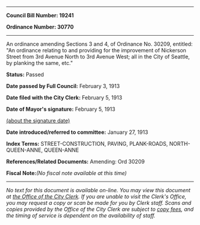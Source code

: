 

********

**Council Bill Number: 19241**
   
**Ordinance Number: 30770**
********

 An ordinance amending Sections 3 and 4, of Ordinance No. 30209, entitled: "An ordinance relating to and providing for the improvement of Nickerson Street from 3rd Avenue North to 3rd Avenue West; all in the City of Seattle, by planking the same, etc."

**Status:** Passed
   
**Date passed by Full Council:** February 3, 1913
   
**Date filed with the City Clerk:** February 5, 1913
   
**Date of Mayor's signature:** February 5, 1913
   
[(about the signature date)](/~public/approvaldate.htm)
   
   
   
**Date introduced/referred to committee:** January 27, 1913
   
   
**Index Terms:** STREET-CONSTRUCTION, PAVING, PLANK-ROADS, NORTH-QUEEN-ANNE, QUEEN-ANNE

**References/Related Documents:** Amending: Ord 30209

**Fiscal Note:**_(No fiscal note available at this time)_
********

_No text for this document is available on-line. You may view this document at [the Office of the City Clerk](http://www.seattle.gov/leg/clerk/contactUs.htm). If you are unable to visit the Clerk's Office, you may request a copy or scan be made for you by Clerk staff. Scans and copies provided by the Office of the City Clerk are subject to [copy fees](http://clerk.seattle.gov/~public/clerkfees.htm), and the timing of service is dependent on the availability of staff._

